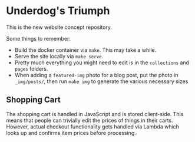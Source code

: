 # Underdog's Triumph

This is the new website concept repository.

Some things to remember:

- Build the docker container via `make`. This may take a while.
- Serve the site locally via `make serve`.
- Pretty much everything you might need to edit is in the `collections` and `pages` folders.
- When adding a `featured-img` photo for a blog post, put the photo in `_img/posts/`, then run `make img` to generate the various necessary sizes

## Shopping Cart

The shopping cart is handled in JavaScript and is stored client-side.
This means that people can trivially edit the prices of things in their carts.
However, actual checkout functionality gets handled via Lambda which looks up and confirms item prices before processing.